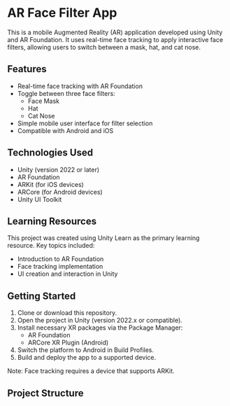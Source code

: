 # AR Face Filter App

This is a mobile Augmented Reality (AR) application developed using Unity and AR Foundation. It uses real-time face tracking to apply interactive face filters, allowing users to switch between a mask, hat, and cat nose.

## Features

- Real-time face tracking with AR Foundation
- Toggle between three face filters:
  - Face Mask
  - Hat
  - Cat Nose
- Simple mobile user interface for filter selection
- Compatible with Android and iOS

## Technologies Used

- Unity (version 2022 or later)
- AR Foundation
- ARKit (for iOS devices)
- ARCore (for Android devices)
- Unity UI Toolkit

## Learning Resources

This project was created using Unity Learn as the primary learning resource. Key topics included:

- Introduction to AR Foundation
- Face tracking implementation
- UI creation and interaction in Unity

## Getting Started

1. Clone or download this repository.
2. Open the project in Unity (version 2022.x or compatible).
3. Install necessary XR packages via the Package Manager:
   - AR Foundation
   - ARCore XR Plugin (Android)
4. Switch the platform to Android in Build Profiles.
5. Build and deploy the app to a supported device.

Note: Face tracking requires a device that supports ARKit.

## Project Structure

